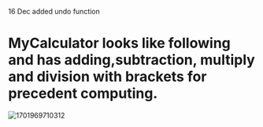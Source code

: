 16 Dec added undo function

# MyCalculator looks like following and has adding,subtraction, multiply and division with brackets for precedent computing.
![1701969710312](https://github.com/fayedshi/MyCalculator/assets/6230985/d7fed0f9-a5b6-4a1f-ab27-84116fc5aaaa)

